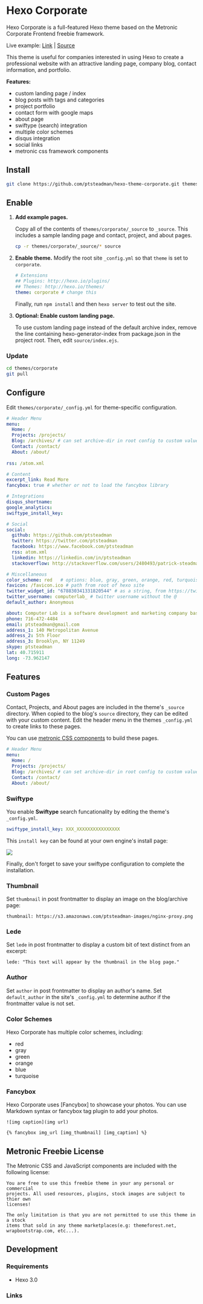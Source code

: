 # Hexo Corporate

Hexo Corporate is a full-featured Hexo theme based on the Metronic Corporate
Frontend freebie framework.  

Live example: [Link](http://hexotest.computerlab.io) | [Source](https://github.com/ptsteadman/hexo-theme-corporate-example)

This theme is useful for companies interested in using Hexo to create a
professional website with an attractive landing page, company blog, contact
information, and portfolio.  

**Features:**

- custom landing page / index 
- blog posts with tags and categories
- project portfolio
- contact form with google maps
- about page
- swiftype (search) integration
- multiple color schemes
- disqus integration
- social links
- metronic css framework components


## Install

``` bash
git clone https://github.com/ptsteadman/hexo-theme-corporate.git themes/corporate
```

## Enable

1. **Add example pages.** 

	Copy all of the contents of `themes/corporate/_source` to `_source`.
	This includes a sample landing page and contact, project, and
	about pages.

	```bash
	cp -r themes/corporate/_source/* source
	```

2. **Enable theme.** 
	Modify the root site `_config.yml` so that `theme` is set to `corporate`. 

	```yml
	# Extensions
	## Plugins: http://hexo.io/plugins/
	## Themes: http://hexo.io/themes/
	theme: corporate # change this

	```

	Finally, run `npm install` and then `hexo server` to test out the site.

3. **Optional: Enable custom landing page.**

	To use custom landing page instead of the default archive index, remove
	the line containing hexo-generator-index from package.json in the project root.
	Then, edit `source/index.ejs`.

### Update

``` bash
cd themes/corporate
git pull
```

## Configure

Edit `themes/corporate/_config.yml` for theme-specific configuration.

``` yml
# Header Menu
menu:
  Home: /
  Projects: /projects/
  Blog: /archives/ # can set archive-dir in root config to custom value
  Contact: /contact/
  About: /about/
   
rss: /atom.xml

# Content
excerpt_link: Read More
fancybox: true # whether or not to load the fancybox library

# Integrations
disqus_shortname: 
google_analytics:
swiftype_install_key: 

# Social
social:
  github: https://github.com/ptsteadman
  twitter: https://twitter.com/ptsteadman
  facebook: https://www.facebook.com/ptsteadman
  rss: atom.xml
  linkedin: https://linkedin.com/in/ptsteadman
  stackoverflow: http://stackoverflow.com/users/2480493/patrick-steadman

# Miscellaneous
color_scheme: red   # options: blue, gray, green, orange, red, turquoise
favicon: /favicon.ico # path from root of hexo site
twitter_widget_id: "678830341331820544" # as a string, from https://twitter.com/settings/widgets
twitter_username: computerlab_ # twitter username without the @
default_author: Anonymous

about: Computer Lab is a software development and marketing company based in Brooklyn, New York. <br><br> Computer Lab was founded in 2015, and is focused on so on and so forth.
phone: 716-472-4484
email: ptsteadman@gmail.com
address_1: 140 Metropolitan Avenue
address_2: 5th Floor
address_3: Brooklyn, NY 11249
skype: ptsteadman
lat: 40.715911 
long: -73.962147
```


## Features

### Custom Pages

Contact, Projects, and About pages are included in the theme's `_source` directory.
When copied to the blog's `source` directory, they can be edited with your custom content.
Edit the header menu in the themes `_config.yml` to create links to these pages.

You can use [metronic CSS components](http://keenthemes.com/metronic-theme/) to build these pages.

``` yml
# Header Menu
menu:
  Home: /
  Projects: /projects/
  Blog: /archives/ # can set archive-dir in root config to custom value
  Contact: /contact/
  About: /about/
```

### Swiftype

You enable **Swiftype** search funcationality by editing the theme's `_config.yml`.

``` yml
swiftype_install_key: XXX_XXXXXXXXXXXXXXXX
```

This `install key` can be found at your own engine's install page:

![](http://ppoffice.github.io/hexo-theme-icarus/gallery/swiftype_install.jpg "")

Finally, don't forget to save your swiftype configuration to complete the installation.

### Thumbnail

Set `thumbnail` in post frontmatter to display an image on the blog/archive page:

	thumbnail: https://s3.amazonaws.com/ptsteadman-images/nginx-proxy.png

### Lede

Set `lede` in post frontmatter to display a custom bit of text distinct from an excerpt:

	lede: "This text will appear by the thumbnail in the blog page."

### Author

Set `author` in post frontmatter to display an author's name.  Set `default_author` in the
site's `_config.yml` to determine author if the frontmatter value is not set.


### Color Schemes

Hexo Corporate has multiple color schemes, including:
- red
- gray
- green
- orange
- blue
- turquoise

### Fancybox

Hexo Corporate uses [Fancybox] to showcase your photos. You can use Markdown syntax or fancybox tag plugin to add your photos.

```
![img caption](img url)

{% fancybox img_url [img_thumbnail] [img_caption] %}
```

## Metronic Freebie License

The Metronic CSS and JavaScript components are included with the following
license:

```
You are free to use this freebie theme in your any personal or commercial
projects. All used resources, plugins, stock images are subject to thier own
licenses!

The only limitation is that you are not permitted to use this theme in a stock
items that sold in any theme marketplaces(e.g: themeforest.net,
wrapbootstrap.com, etc...).
```

## Development

### Requirements

- Hexo 3.0

### Links

